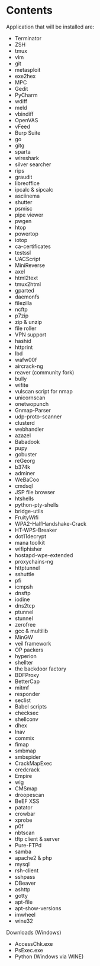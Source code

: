 
# Contents

Application that will be installed are:

 - Terminator
 - ZSH
 - tmux
 - vim
 - git
 - metasploit
 - exe2hex
 - MPC
 - Gedit
 - PyCharm
 - wdiff
 - meld
 - vbindiff
 - OpenVAS
 - vFeed
 - Burp Suite
 - go
 - gitg
 - sparta
 - wireshark
 - silver searcher
 - rips
 - graudit
 - libreoffice
 - ipcalc & sipcalc
 - asciinema
 - shutter
 - psmisc
 - pipe viewer
 - pwgen
 - htop
 - powertop
 - iotop
 - ca-certificates
 - testssl
 - UACScript
 - MiniReverse
 - axel
 - html2text
 - tmux2html
 - gparted
 - daemonfs
 - filezilla
 - ncftp
 - p7zip
 - zip & unzip
 - file roller
 - VPN support
 - hashid
 - httprint
 - lbd
 - wafw00f
 - aircrack-ng
 - reaver (community fork)
 - bully
 - wifite
 - vulscan script for nmap
 - unicornscan
 - onetwopunch
 - Gnmap-Parser
 - udp-proto-scanner
 - clusterd
 - webhandler
 - azazel
 - Babadook
 - pupy
 - gobuster
 - reGeorg
 - b374k
 - adminer
 - WeBaCoo
 - cmdsql
 - JSP file browser
 - htshells
 - python-pty-shells
 - bridge-utils
 - FruityWifi
 - WPA2-HalfHandshake-Crack
 - HT-WPS-Breaker
 - dot11decrypt
 - mana toolkit
 - wifiphisher
 - hostapd-wpe-extended
 - proxychains-ng
 - httptunnel
 - sshuttle
 - pfi
 - icmpsh
 - dnsftp
 - iodine
 - dns2tcp
 - ptunnel
 - stunnel
 - zerofree
 - gcc & multilib
 - MinGW
 - veil framework
 - OP packers
 - hyperion
 - shellter
 - the backdoor factory
 - BDFProxy
 - BetterCap
 - mitmf
 - responder
 - seclist
 - Babel scripts
 - checksec
 - shellconv
 - dhex
 - lnav
 - commix
 - fimap
 - smbmap
 - smbspider
 - CrackMapExec
 - credcrack
 - Empire
 - wig 
 - CMSmap
 - droopescan
 - BeEF XSS
 - patator
 - crowbar
 - xprobe
 - p0f
 - nbtscan
 - tftp client & server
 - Pure-FTPd
 - samba
 - apache2 & php
 - mysql
 - rsh-client
 - sshpass
 - DBeaver
 - ashttp
 - gotty
 - apt-file
 - apt-show-versions
 - imwheel
 - wine32


Downloads (Windows)

 - AccessChk.exe
 - PsExec.exe
 - Python (Windows via WINE)
